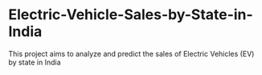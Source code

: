 # Electric-Vehicle-Sales-by-State-in-India
This project aims to analyze and predict the sales of Electric Vehicles (EV) by state in India
